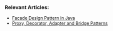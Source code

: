 ### Relevant Articles:
- [Facade Design Pattern in Java](http://www.baeldung.com/java-facade-pattern)
- [Proxy, Decorator, Adapter and Bridge Patterns](http://www.baeldung.com/java-structural-design-patterns)
